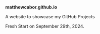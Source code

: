 **matthewcabor.github.io**

A website to showcase my GitHub Projects

Fresh Start on September 29th, 2024.
